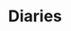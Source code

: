 ---
title: "Diaries"
description: "Personal reflections about achievements, milestones, and all sorts of happenings in my life.  I'll discuss the struggles I experience, but also celebrate when things go well.  This series aims to archive my thoughts so that when I look back, I can remind myself of the lessons I learned."
slug: "diaries"
image: 
style:
    background: "#2a9d8f"
    color: "#fff"
---